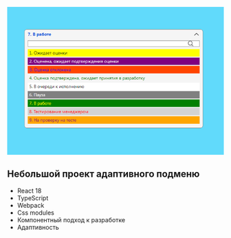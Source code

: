 ![alt text](https://github.com/WebFilin/SubMenu/blob/main/screenShots/screnshot1.png)

## Небольшой проект адаптивного подменю

- React 18
- TypeScript
- Webpack
- Css modules
- Компонентный подход к разработке
- Адаптивность
